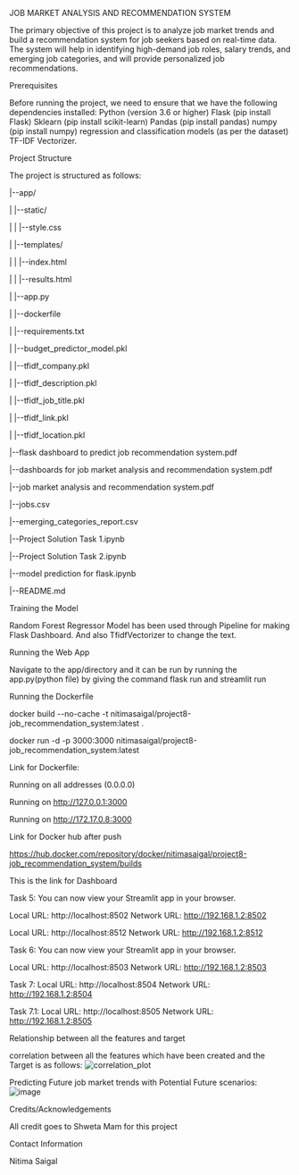 JOB MARKET ANALYSIS AND RECOMMENDATION SYSTEM

The primary objective of this project is to analyze job market trends and build a recommendation system for job seekers based on real-time data. The system will help in identifying high-demand job roles, salary trends, and emerging job categories, and will provide personalized job recommendations.

Prerequisites

Before running the project, we need to ensure that we have the following dependencies installed: Python (version 3.6 or higher) Flask (pip install Flask) Sklearn (pip install scikit-learn) Pandas (pip install pandas) numpy (pip install numpy) regression and classification models (as per the dataset) TF-IDF Vectorizer.

Project Structure

The project is structured as follows:

|--app/

| |--static/

| | |--style.css

| |--templates/

| | |--index.html

| | |--results.html

| |--app.py

| |--dockerfile

| |--requirements.txt

| |--budget_predictor_model.pkl

| |--tfidf_company.pkl

| |--tfidf_description.pkl

| |--tfidf_job_title.pkl

| |--tfidf_link.pkl

| |--tfidf_location.pkl

|--flask dashboard to predict job recommendation system.pdf

|--dashboards for job market analysis and recommendation system.pdf

|--job market analysis and recommendation system.pdf

|--jobs.csv

|--emerging_categories_report.csv

|--Project Solution Task 1.ipynb

|--Project Solution Task 2.ipynb

|--model prediction for flask.ipynb

|--README.md

Training the Model

Random Forest Regressor Model has been used through Pipeline for making Flask Dashboard. And also TfidfVectorizer to change the text.

Running the Web App

Navigate to the app/directory and it can be run by running the app.py(python file) by giving the command flask run and streamlit run

Running the Dockerfile

docker build --no-cache -t nitimasaigal/project8-job_recommendation_system:latest .

docker run -d -p 3000:3000 nitimasaigal/project8-job_recommendation_system:latest


Link for Dockerfile:

Running on all addresses (0.0.0.0)

Running on http://127.0.0.1:3000

Running on http://172.17.0.8:3000


Link for Docker hub after push

https://hub.docker.com/repository/docker/nitimasaigal/project8-job_recommendation_system/builds


This is the link for Dashboard

Task 5:
You can now view your Streamlit app in your browser.

  Local URL: http://localhost:8502
  Network URL: http://192.168.1.2:8502

Local URL: http://localhost:8512
  Network URL: http://192.168.1.2:8512



Task 6:
You can now view your Streamlit app in your browser.

  Local URL: http://localhost:8503
  Network URL: http://192.168.1.2:8503

Task 7:
Local URL: http://localhost:8504
Network URL: http://192.168.1.2:8504

Task 7.1:
Local URL: http://localhost:8505
Network URL: http://192.168.1.2:8505


Relationship between all the features and target

correlation between all the features which have been created and the Target is as follows: ![correlation_plot](https://github.com/nitimasaigal/Project-8-Job-Market-Analysis-and-Recommendation-System/assets/146649752/ca168741-7ff8-4110-ad0d-818691455cc9)

Predicting Future job market trends with Potential Future scenarios: ![image](https://github.com/nitimasaigal/Project-8-Job-Market-Analysis-and-Recommendation-System/assets/146649752/b6547675-ff82-4e9d-ad4b-d6c2707002be)



Credits/Acknowledgements

All credit goes to Shweta Mam for this project

Contact Information

Nitima Saigal
